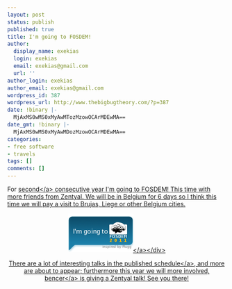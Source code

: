 ```yaml
---
layout: post
status: publish
published: true
title: I'm going to FOSDEM!
author:
  display_name: exekias
  login: exekias
  email: exekias@gmail.com
  url: ''
author_login: exekias
author_email: exekias@gmail.com
wordpress_id: 387
wordpress_url: http://www.thebigbugtheory.com/?p=387
date: !binary |-
  MjAxMS0wMS0xMyAwMTozMzowOCArMDEwMA==
date_gmt: !binary |-
  MjAxMS0wMS0xMyAwMDozMzowOCArMDEwMA==
categories:
- free software
- travels
tags: []
comments: []
---
```

<p>For <a href="http:&#47;&#47;exekias.me&#47;2010&#47;02&#47;nos-vamos-a-la-fosdem&#47;">second<&#47;a> consecutive year I'm going to FOSDEM! This time with more friends from Zentyal. We will be in Belgium for 6 days so I think this time we will pay a visit to Brujas, Liege or other Belgium cities.</p>
<div style="text-align: center"><a href="http:&#47;&#47;www.fosdem.org"><img src="&#47;wp-content&#47;uploads&#47;2011&#47;01&#47;going-to.png" alt="I'm going to FOSDEM, the Free and Open Source Software Developers' European Meeting" &#47;><&#47;a><&#47;div></p>
<p>There are a lot of interesting talks in the <a href="http:&#47;&#47;fosdem.org&#47;2011&#47;news&#47;accepted-stands-lightning-talks">published schedule<&#47;a>, and more are about to appear; furthermore this year we will more involved, <a href="http:&#47;&#47;bq.cauterized.net">bencer<&#47;a> is giving a Zentyal talk! See you there!</p>
